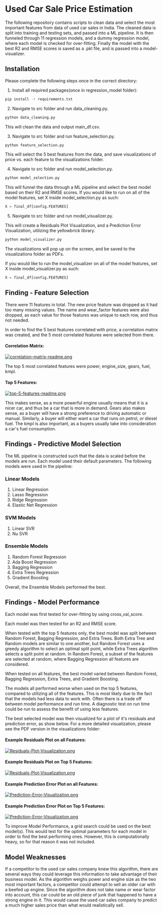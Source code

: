 # Used Car Sale Price Estimation

The following repository contains scripts to clean data and select the most
important features from data of used car sales in India.
The cleaned data is split into training and testing sets,
and passed into a ML pipeline. It is then funneled through 11 regression models,
and a dummy regression model, where each model is checked for over-fitting.
Finally the model with the best R2 and RMSE scores is saved as a .pkl file,
and is passed into a model-visualizer.

## Installation

Please complete the following steps once in the correct directory:

1. Install all required packages(once in regression_model folder):
```bash
pip install -r requirements.txt
```

2. Navigate to src folder and run data_cleaning.py.

```bash
python data_cleaning.py
```
This will clean the data and output  main_df.csv.

3. Navigate to src folder and run feature_selection.py.

```bash
python feature_selection.py
```
This will select the 5 best features from the data,
and save visualizations of price vs. each feature
to the visualizations folder.

4. Navigate to src folder and run model_selection.py.

```bash
python model_selection.py
```

This will funnel the data through a ML pipeline and
select the best model based on their R2 and RMSE scores. If you would like to run
on all of the model features, set X inside model_selection.py as such:

```python
X = final_df[config.FEATURES]
```

5. Navigate to src folder and run model_visualizer.py.

This will create a Residuals Plot Visualization, and a Prediction Error Visualization,
utilizing the yellowbrick library.

```bash
python model_visualizer.py
```
The visualizations will pop up on the screen, and be saved to the visualizations
folder as PDFs.

If you would like to run the model_visualizer
on all of the model features, set X inside model_visualizer.py as such:

```python
X = final_df[config.FEATURES]
```

## Finding - Feature Selection
There were 11 features in total. The new price feature was dropped as it had
too many missing values. The name and wear_factor features were also dropped, as
each value for those features was unique to each row, and thus not needed.

In order to find the 5 best features correlated
with price, a correlation matrix was created, and the 5 most correlated features
were selected from there.

#### Correlation Matrix:

[![correlation-matrix-readme.png](https://i.postimg.cc/SxHJsdwz/correlation-matrix-readme.png)](https://postimg.cc/MnbW37ZW)

The top 5 most correlated features were power, engine_size, gears, fuel, kmpl.

#### Top 5 Features:

[![top-5-features-readme.png](https://i.postimg.cc/K8jM4RjC/top-5-features-readme.png)](https://postimg.cc/fV4LrWxv)


This makes sense, as a more powerful engine usually means that it is a nicer car,
and thus be a car that is more in demand. Gears also makes sense, as a buyer will
have a strong preference to driving automatic or manual. Similarly, a buyer will
either want a car that runs on petrol, or diesel fuel. The kmpl is also important,
as a buyers usually take into consideration a car's fuel consumption.

## Findings - Predictive Model Selection

The ML pipeline is constructed such that the data is
scaled before the models are run. Each model used their default parameters. The
following models were used in the pipeline:

### Linear Models
1. Linear Regression
2. Lasso Regression
3. Ridge Regression
4. Elastic Net Regression

### SVM Models
1. Linear SVR
2. Nu SVR

### Ensemble Models
1. Random Forest Regression
2. Ada Boost Regression
3. Bagging Regression
4. Extra Trees Regression
5. Gradient Boosting

Overall, the Ensemble Models performed the best.

## Findings - Model Performance

Each model was first tested for over-fitting by using cross_val_score.

Each model was then tested for an R2 and RMSE score.

When tested with the top 5 features only, the best model was split between
Random Forest, Bagging Regression, and Extra Trees. Both Extra Tree and Random
models are similar to one another, but Random Forest uses a greedy algorithm to
select an optimal split point, while Extra Trees algorithm selects a
split point at random. In Random Forest, a subset of the features are selected
at random, where Bagging Regression all features are considered.

When tested on all features, the best model varied between Random Forest,
Bagging Regression, Extra Trees, and Gradient Boosting.

The models all performed worse when used on the top 5 features, compared to
utilizing all of the features. This is most likely due to the fact that the
models had less data to work with. Often there is a trade off between model
performance and run time. A diagnostic test on run time could be run to assess
the benefit of using less features.

The best selected model was then visualized for a plot of it's residuals and
prediction error, as show below. For a more detailed visualization,
please see the PDF version in the visualizations folder:

#### Example Residuals Plot on all Features:

[![Residuals-Plot-Visualization.png](https://i.postimg.cc/fTZXpc47/Residuals-Plot-Visualization.png)](https://postimg.cc/yWQkSS8W)

#### Example Residuals Plot on Top 5 Features:

[![Residuals-Plot-Visualization.png](https://i.postimg.cc/7hJ3ChKx/Residuals-Plot-Visualization.png)](https://postimg.cc/H8HcRYGK)

#### Example Prediction Error Plot on all Features:

[![Prediction-Error-Visualization.png](https://i.postimg.cc/bNWPdTzk/Prediction-Error-Visualization.png)](https://postimg.cc/kBQzpWRg)

#### Example Prediction Error Plot on Top 5 Features:

[![Prediction-Error-Visualization.png](https://i.postimg.cc/9MKxgvSQ/Prediction-Error-Visualization.png)](https://postimg.cc/qhcXzZ4P)

To improve Model Performance, a grid search could be used on the
best model(s). This would test for the optimal parameters for each model in order
to find the best performing ones. However, this is computationally heavy,
so for that reason it was not included.

## Model Weaknesses

If a competitor to the used car sales company knew this algorithm, there are
several ways they could leverage this information to take advantage of
their business model. As the algorithm weighs power and engine size
as the two most important factors, a competitor could attempt to sell an older
car with a beefed up engine. Since the algorithm does not take
name or wear factor into account, this car could be an old piece of junk
that happened to have a strong engine in it. This would cause the used car sales
company to predict a much higher sales price than what would realistically sell.
